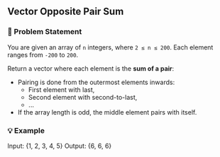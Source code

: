 ## Vector Opposite Pair Sum

### 📌 Problem Statement

You are given an array of `n` integers, where `2 ≤ n ≤ 200`. Each element ranges from `-200` to `200`.

Return a vector where each element is the **sum of a pair**:
- Pairing is done from the outermost elements inwards:
  - First element with last,
  - Second element with second-to-last,
  - ...
- If the array length is odd, the middle element pairs with itself.

### 💡 Example

Input:
{1, 2, 3, 4, 5}
Output:
{6, 6, 6}

